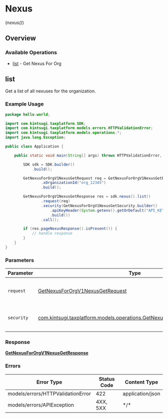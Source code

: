 # Nexus
(*nexus()*)

## Overview

### Available Operations

* [list](#list) - Get Nexus For Org

## list

Get a list of all nexuses for the organization.

### Example Usage

<!-- UsageSnippet language="java" operationID="get_nexus_for_org_v1_nexus_get" method="get" path="/v1/nexus" -->
```java
package hello.world;

import com.kintsugi.taxplatform.SDK;
import com.kintsugi.taxplatform.models.errors.HTTPValidationError;
import com.kintsugi.taxplatform.models.operations.*;
import java.lang.Exception;

public class Application {

    public static void main(String[] args) throws HTTPValidationError, Exception {

        SDK sdk = SDK.builder()
            .build();

        GetNexusForOrgV1NexusGetRequest req = GetNexusForOrgV1NexusGetRequest.builder()
                .xOrganizationId("org_12345")
                .build();

        GetNexusForOrgV1NexusGetResponse res = sdk.nexus().list()
                .request(req)
                .security(GetNexusForOrgV1NexusGetSecurity.builder()
                    .apiKeyHeader(System.getenv().getOrDefault("API_KEY_HEADER", ""))
                    .build())
                .call();

        if (res.pageNexusResponse().isPresent()) {
            // handle response
        }
    }
}
```

### Parameters

| Parameter                                                                                                                                  | Type                                                                                                                                       | Required                                                                                                                                   | Description                                                                                                                                |
| ------------------------------------------------------------------------------------------------------------------------------------------ | ------------------------------------------------------------------------------------------------------------------------------------------ | ------------------------------------------------------------------------------------------------------------------------------------------ | ------------------------------------------------------------------------------------------------------------------------------------------ |
| `request`                                                                                                                                  | [GetNexusForOrgV1NexusGetRequest](../../models/operations/GetNexusForOrgV1NexusGetRequest.md)                                              | :heavy_check_mark:                                                                                                                         | The request object to use for the request.                                                                                                 |
| `security`                                                                                                                                 | [com.kintsugi.taxplatform.models.operations.GetNexusForOrgV1NexusGetSecurity](../../models/operations/GetNexusForOrgV1NexusGetSecurity.md) | :heavy_check_mark:                                                                                                                         | The security requirements to use for the request.                                                                                          |

### Response

**[GetNexusForOrgV1NexusGetResponse](../../models/operations/GetNexusForOrgV1NexusGetResponse.md)**

### Errors

| Error Type                        | Status Code                       | Content Type                      |
| --------------------------------- | --------------------------------- | --------------------------------- |
| models/errors/HTTPValidationError | 422                               | application/json                  |
| models/errors/APIException        | 4XX, 5XX                          | \*/\*                             |